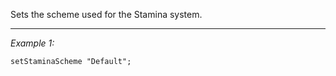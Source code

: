 Sets the scheme used for the Stamina system.


---
*Example 1:*
```sqf
setStaminaScheme "Default";
```